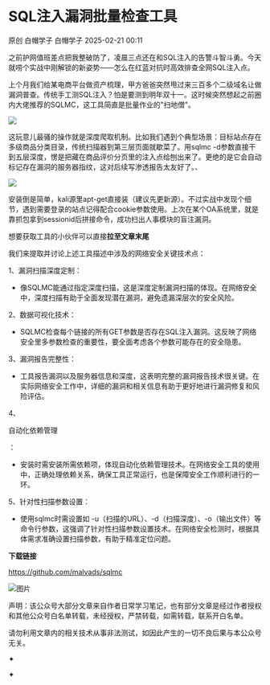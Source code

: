 #  SQL注入漏洞批量检查工具   
原创 白帽学子  白帽学子   2025-02-21 00:11  
  
之前护网值班差点把我整破防了，凌晨三点还在和SQL注入的告警斗智斗勇。今天就唠个实战中刚解锁的新姿势——怎么在红蓝对抗时高效排查全网SQL注入点。  
  
上个月我们给某电商平台做资产梳理，甲方爸爸突然甩过来三百多个二级域名让做漏洞普查。传统手工测SQL注入？怕是要测到明年双十一。这时候突然想起之前圈内大佬推荐的SQLMC，这工具简直是批量作业的"扫地僧"。  
  
![](https://mmbiz.qpic.cn/sz_mmbiz_jpg/LYy9xnADcdhFTCmldVtZS23KhS8HrxlibjmFBYOX4QEuBXNNpvY7qyrzQsYQAzOgvMtYgdNicVicRo4NE2ic8LahOg/640?wx_fmt=jpeg "")  
  
这玩意儿最骚的操作就是深度爬取机制。比如我们遇到个典型场景：目标站点存在多级商品分类目录，传统扫描器到第三层页面就歇菜了。用sqlmc -d参数直接干到五层深度，愣是把藏在商品评价分页里的注入点给刨出来了。更绝的是它会自动标记存在漏洞的服务器指纹，这对后续写渗透报告太友好了。、  
  
![](https://mmbiz.qpic.cn/sz_mmbiz_jpg/LYy9xnADcdhFTCmldVtZS23KhS8HrxlibXP3NibtpYD1g78eV39ic23M3QN9PxIUQA5hRwmyTFFN0xOGw3WqiahwicA/640?wx_fmt=jpeg "")  
  
安装倒是简单，kali源里apt-get直接装（建议先更新源）。不过实战中发现个细节，遇到需要登录的站点记得配合cookie参数使用。上次在某个OA系统里，就是靠抓包拿到sessionid后拼接命令，成功扫出人事模块的盲注漏洞。  
  
想要获取工具的小伙伴可以直接**拉至文章末尾**  
  
我们来提取并讨论上述工具描述中涉及的网络安全关键技术点：  
  
1、漏洞扫描深度定制：  
- 像SQLMC能通过指定深度扫描，这是深度定制漏洞扫描的体现。在网络安全中，深度扫描有助于全面发现潜在漏洞，避免遗漏深层次的安全风险。   
  
2、数据可视化技术：  
- SQLMC检查每个链接的所有GET参数是否存在SQL注入漏洞。这反映了网络安全里多参数检查的重要性，要全面考虑各个参数可能存在的安全隐患。   
  
3、漏洞报告完整性：  
- 工具报告漏洞以及服务器信息和深度，这表明完整的漏洞报告技术很关键。在实际网络安全工作中，详细的漏洞和相关信息有助于更好地进行漏洞修复和风险评估。   
  
4、  
  
自动化依赖管理  
  
：  
- 安装时需安装所需依赖项，体现自动化依赖管理技术。在网络安全工具的使用中，正确处理依赖关系，确保工具正常运行，也是保障安全工作顺利进行的一环。   
  
5、针对性扫描参数设置：  
- 使用sqlmc时需设置如 -u（扫描的URL）、-d（扫描深度）、-o（输出文件）等命令行参数，这强调了针对性扫描参数设置技术。在网络安全检测时，根据具体需求准确设置扫描参数，有助于精准定位问题。   
  
  
  
  
**下载链接**  
  
https://github.com/malvads/sqlmc  
  
  
![图片](https://mmbiz.qpic.cn/sz_mmbiz_gif/LYy9xnADcdhic61NkXCWKufScrUrmmsG8tztWD8fDRiatPUaljxxpKc1PpnYNFjPibU5FwJmcuO4mZoQg5aXsAcog/640?wx_fmt=gif&wxfrom=5&wx_lazy=1&wx_co=1&tp=webp "")  
  
  
声明：该公众号大部分文章来自作者日常学习笔记，也有部分文章是经过作者授权和其他公众号白名单转载，未经授权，严禁转载，如需转载，联系开白名单。  
  
请勿利用文章内的相关技术从事非法测试，如因此产生的一切不良后果与本公众号无关。  
  
✦  
  
✦  
  
  
